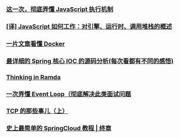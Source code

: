 ### [ 这一次，彻底弄懂 JavaScript 执行机制](https://juejin.im/post/59e85eebf265da430d571f89)

### [[译] JavaScript 如何工作：对引擎、运行时、调用堆栈的概述](https://juejin.im/post/5a05b4576fb9a04519690d42)

### [一片文章看懂 Docker](https://zhuanlan.zhihu.com/p/53260098?utm_source=wechat_session&utm_medium=social&utm_oi=794623637738123264)

### [最详细的 Spring 核心 IOC 的源码分析(每次看都有不同的感悟)](https://blog.csdn.net/nuomizhende45/article/details/81158383)

### [Thinking in Ramda](https://zhuanlan.zhihu.com/p/27473549)

### [一次弄懂 Event Loop（彻底解决此类面试问题](https://juejin.im/post/5c3d8956e51d4511dc72c200)

### [TCP 的那些事儿（上）](https://coolshell.cn/articles/11564.html)

### [史上最简单的 SpringCloud 教程 | 终章](https://blog.csdn.net/forezp/article/details/70148833/)
